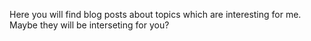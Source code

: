 Here you will find blog posts about topics which are interesting for me. Maybe they will be interseting for you?
